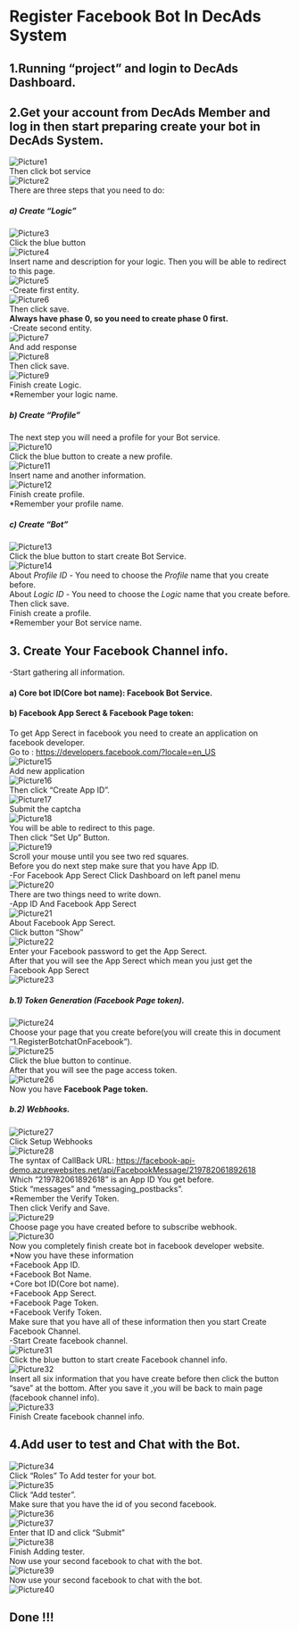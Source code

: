 # Register Facebook Bot In DecAds System
## 1.Running “project” and login to DecAds Dashboard.
## 2.Get your account from DecAds Member and log in then start preparing create your bot in DecAds System.
![Picture1](https://imgur.com/AFXWCgj.png)
<br/>
Then click bot service
<br/>
![Picture2](https://imgur.com/RaOrMbJ.png)
<br/>
There are three steps that you need to do:
##### a) Create “Logic”
![Picture3](https://imgur.com/W5bd2rg.png)
<br/>
Click the blue button
<br/>
![Picture4](https://imgur.com/AKBSE7R.png)
<br/>
Insert name and description for your logic.
Then you will be able to redirect to this page.
<br/>
![Picture5](https://imgur.com/UTVgRd2.png)
<br/>
-Create first entity.
<br/>
![Picture6](https://imgur.com/xy7qFwj.png)
<br/>
Then click save.
<br/>
	**Always have phase 0, so you need to create phase 0 first.**
<br/>
-Create second entity.
<br/>
![Picture7](https://imgur.com/0gaqU3Y.png)
<br/>
And add response
<br/>
![Picture8](https://imgur.com/PRlLJFQ.png)
<br/>
Then click save.
<br/>
![Picture9](https://imgur.com/VbXI9VY.png)
<br/>
Finish create Logic.
<br/>
*Remember your logic name.
##### b) Create “Profile”
The next step you will need a profile for your Bot service.
<br/>
![Picture10](https://imgur.com/CqWFZmb.png)
<br/>
Click the blue button to create a new profile.
<br/>
![Picture11](https://imgur.com/Y55idBw.png)
<br/>
Insert name and another information.
<br/>
![Picture12](https://imgur.com/okj3Okf.png)
<br/>
Finish create profile.
<br/>
*Remember your profile name.
##### c) Create “Bot”
![Picture13](https://imgur.com/TyqaYLZ.png)
<br/>
Click the blue button to start create Bot Service.
<br/>
![Picture14](https://imgur.com/l43QWVp.png)
<br/>
About *Profile ID* - You need to choose the *Profile* name that you create before.
<br/>
About *Logic ID* - You need to choose the *Logic* name that you create before.
<br/>
Then click save.
<br/>
Finish create a profile.
<br/>
*Remember your Bot service name.
## 3. Create Your Facebook Channel info.
-Start gathering all information.
#### a) Core bot ID(Core bot name): Facebook Bot Service.
#### b) Facebook App Serect & Facebook Page token:
To get App Serect in facebook you need to create an application on facebook developer.
<br/>
Go to : https://developers.facebook.com/?locale=en_US
<br/>
![Picture15](https://imgur.com/o6w3LX0.png)
<br/>
Add new application
<br/>
![Picture16](https://imgur.com/07D4DeF.png)
<br/>
Then click “Create App ID”.
<br/>
![Picture17](https://imgur.com/jjLW00h.png)
<br/>
Submit the captcha
<br/>
![Picture18](https://imgur.com/tLjRzwK.png)
<br/>
You will be able to redirect to this page.
<br/>
Then click “Set Up” Button.
<br/>
![Picture19](https://imgur.com/gU5zNBm.png)
<br/>
Scroll your mouse until you see two red squares.
<br/>
Before you do next step make sure that you have App ID.
<br/>
-For Facebook App Serect Click Dashboard on left panel menu
<br/>
![Picture20](https://imgur.com/T9f2cC1.png)
<br/>
There are two things need to write down.
<br/>
-App ID And Facebook App Serect
<br/>
![Picture21](https://imgur.com/qrHe3ZR.png)
<br/>
About Facebook App Serect.
<br/>
Click button “Show”
<br/>
![Picture22](https://imgur.com/f0wKxdN.png)
<br/>
Enter your Facebook password to get the App Serect.
<br/>
After that you will see the App Serect which mean you just get the Facebook App Serect
<br/>
![Picture23](https://imgur.com/e4XQiUr.png)
<br/>
##### b.1) Token Generation (Facebook Page token).
![Picture24](https://imgur.com/hi2BXAv.png)
<br/>
Choose your page that you create before(you will create this in document “1.RegisterBotchatOnFacebook”).
<br/>
![Picture25](https://imgur.com/LglOxnj.png)
<br/>
Click the blue button to continue.
<br/>
After that you will see the page access token.
<br/>
![Picture26](https://imgur.com/fj2pOGR.png)
<br/>
Now you have **Facebook Page token.**
##### b.2) Webhooks.
![Picture27](https://imgur.com/lEEfx6F.png)
<br/>
Click Setup Webhooks
<br/>
![Picture28](https://imgur.com/8V33VU2.png)
<br/>
The syntax of CallBack URL: https://facebook-api-demo.azurewebsites.net/api/FacebookMessage/219782061892618
<br/>
Which “219782061892618” is an App ID You get before.
<br/>
Stick “messages” and “messaging_postbacks”.
<br/>
*Remember the Verify Token.
<br/>
Then click Verify and Save.
<br/>
![Picture29](https://imgur.com/B5VqZmM.png)
<br/>
Choose page you have created before to subscribe webhook.
<br/>
![Picture30](https://imgur.com/mvWJUds.png)
<br/>
Now you completely finish create bot in facebook developer website.
<br/>
*Now you have these information 
<br/>
+Facebook App ID.
<br/>
+Facebook Bot Name.
<br/>
+Core bot ID(Core bot name).
<br/>
+Facebook App Serect.
<br/>
+Facebook Page Token.
<br/>
+Facebook Verify Token.
<br/>
Make sure that you have all of these information then you start Create Facebook Channel.
<br/>
-Start Create facebook channel.
<br/>
![Picture31](https://imgur.com/QbZK25O.png)
<br/>
Click the blue button to start create Facebook channel info.
<br/>
![Picture32](https://imgur.com/pcA642T.png)
<br/>
Insert all six information that you have create before then click the button “save” at the bottom.
After you save it ,you will be back to main page (facebook channel info).
<br/>
![Picture33](https://imgur.com/PxnPqwP.png)
<br/>
Finish Create facebook channel info.
## 4.Add user to test and Chat with the Bot.
![Picture34](https://imgur.com/I2rsgWW.png)
<br/>
Click “Roles” To Add tester for your bot.
<br/>
![Picture35](https://imgur.com/ndvHXbe.png)
<br/>
Click “Add tester”.
<br/>
Make sure that you have the id of you second facebook.
<br/>
![Picture36](https://imgur.com/o9BY7Pp.png)
<br/>
![Picture37](https://imgur.com/W9E8fe7.png)
<br/>
Enter that ID and click “Submit”
<br/>
![Picture38](https://imgur.com/DNLKV5C.png)
<br/>
Finish Adding tester.
<br/>
Now use your second facebook to chat with the bot.
<br/>
![Picture39](https://imgur.com/yZrB5bE.png)
<br/>
Now use your second facebook to chat with the bot.
<br/>
![Picture40](https://imgur.com/5B42qh9.png)
<br/>
## Done !!!
